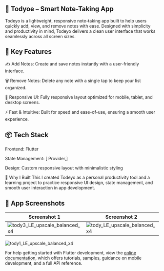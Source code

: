 ## 📝 Todyoe – Smart Note-Taking App
Todeyo is a lightweight, responsive note-taking app built to help users quickly add, view, and remove notes with ease. Designed with simplicity and productivity in mind, Todeyo delivers a clean user interface that works seamlessly across all screen sizes.

## 🔧 Key Features
✍️ Add Notes: Create and save notes instantly with a user-friendly interface.

🗑️ Remove Notes: Delete any note with a single tap to keep your list organized.

📱 Responsive UI: Fully responsive layout optimized for mobile, tablet, and desktop screens.

⚡ Fast & Intuitive: Built for speed and ease-of-use, ensuring a smooth user experience.

## 📦 Tech Stack
Frontend: Flutter 

State Management: [ Provider,]

Design: Custom responsive layout with minimalistic styling

🚀 Why I Built This
I created Todeyo as a personal productivity tool and a learning project to practice responsive UI design, state management, and smooth user interaction in app development.



## 📱 App Screenshots

| Screenshot 1 | Screenshot 2 |
|--------------|--------------|
|![tody3_LE_upscale_balanced_x4](https://github.com/user-attachments/assets/6027bee0-3b32-459b-b3c6-888314be7905) |![tody_LE_upscale_balanced_x4](https://github.com/user-attachments/assets/19f61efd-d29e-4357-9872-3e4d28351457)|





![tody1_LE_upscale_balanced_x4](https://github.com/user-attachments/assets/09c30d5d-5a79-479b-b7f6-b043287ae964)



For help getting started with Flutter development, view the
[online documentation](https://docs.flutter.dev/), which offers tutorials,
samples, guidance on mobile development, and a full API reference.
